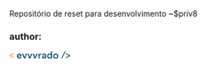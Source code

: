 
Repositório de reset para desenvolvimento ~$priv8


### author: 
[![evvvrado](/img/_evvvrado34.png)](https://www.linkedin.com/in/evvvrado/)

<!-- ### with:
[![7seven](/img/_logo7seven.png)](https://7seventrends.com)
 -->